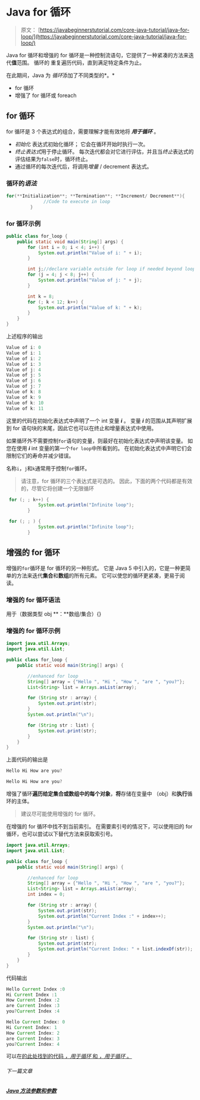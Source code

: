 # Java for 循环

> 原文： [https://javabeginnerstutorial.com/core-java-tutorial/java-for-loop/](https://javabeginnerstutorial.com/core-java-tutorial/java-for-loop/)

Java for 循环和增强的 for 循环是一种控制流语句，它提供了一种紧凑的方法来迭代**值**范围。 循环的  重复遍历代码，直到满足特定条件为止。

在此期间，Java 为 *循环*添加了不同类型的*。*

*   for 循环
*   增强了 for 循环或 foreach

## for 循环

for 循环是 3 个表达式的组合，需要理解才能有效地将 ***用于循环*** 。

*   *初始化* 表达式初始化循环； 它会在循环开始时执行一次。
*   *终止表达式*用于停止循环。 每次迭代都会对它进行评估，并且当*终止*表达式的评估结果为`false`时，循环终止。
*   通过循环的每次迭代后，将调用*增量* / decrement 表达式。

### 循环的*语法*

```java
for(**Initialization**; **Termination**; **Increment/ Decrement**){
              //Code to execute in loop
         }
```

### for 循环示例

```java
public class for_loop {
    public static void main(String[] args) {
        for (int i = 0; i < 4; i++) {
            System.out.println("Value of i: " + i);
        }

        int j;//declare variable outside for loop if needed beyond loop
        for (j = 4; j < 8; j++) {
            System.out.println("Value of j: " + j);
        }

        int k = 8;
        for (; k < 12; k++) {
            System.out.println("Value of k: " + k);
        }
    }
}
```

上述程序的输出

```java
Value of i: 0
Value of i: 1
Value of i: 2
Value of i: 3
Value of j: 4
Value of j: 5
Value of j: 6
Value of j: 7
Value of k: 8
Value of k: 9
Value of k: 10
Value of k: 11
```

这里的代码在初始化表达式中声明了一个 int 变量 ***i*** 。 变量 ***i*** 的范围从其声明扩展到 for 语句块的末尾，因此它也可以在终止和增量表达式中使用。

如果循环外不需要控制`for`语句的变量，则最好在初始化表达式中声明该变量。 如您在使用 ***i*** int 变量的第一个`for loop`中所看到的。 在初始化表达式中声明它们会限制它们的寿命并减少错误。

名称`i`，`j`和`k`通常用于控制`for`循环。

> 请注意，for 循环的三个表达式是可选的。 因此，下面的两个代码都是有效的，尽管它将创建一个无限循环

```java
 for (; ; k++) {
            System.out.println("Infinite loop");
        }
```

```java
 for (; ; ) {
            System.out.println("Infinite loop");
        }
```

## 增强的 for 循环

增强的`for`循环是 for 循环的另一种形式。 它是 Java 5 中引入的，它是一种更简单的方法来迭代**集合**和**数组**的所有元素。 它可以使您的循环更紧凑，更易于阅读。

### 增强的 for 循环语法

用于（数据类型 obj **：**数组/集合）{}

### 增强的 for 循环示例

```java
import java.util.Arrays;
import java.util.List;

public class for_loop {
    public static void main(String[] args) {

        //enhanced for loop
        String[] array = {"Hello ", "Hi ", "How ", "are ", "you?"};
        List<String> list = Arrays.asList(array);

        for (String str : array) {
            System.out.print(str);
        }
        System.out.println("\n");

        for (String str : list) {
            System.out.print(str);
        }
    }
}
```

上面代码的输出是

```java
Hello Hi How are you?

Hello Hi How are you?
```

增强了循环**遍历给定集合或数组中的每个对象**，**将**存储在变量中 （obj）和**执行**循环的主体。

> 建议尽可能使用增强的 for 循环。

在增强的 for 循环中找不到当前索引。 在需要索引号的情况下，可以使用旧的 for 循环，也可以尝试以下替代方法来获取索引号。

```java
import java.util.Arrays;
import java.util.List;

public class for_loop {
    public static void main(String[] args) {

        //enhanced for loop
        String[] array = {"Hello ", "Hi ", "How ", "are ", "you?"};
        List<String> list = Arrays.asList(array);
        int index = 0;

        for (String str : array) {
            System.out.print(str);
            System.out.println("Current Index :" + index++);
        }
        System.out.println("\n");

        for (String str : list) {
            System.out.print(str);
            System.out.println("Current Index: " + list.indexOf(str));
        }
    }
}
```

代码输出

```java
Hello Current Index :0
Hi Current Index :1
How Current Index :2
are Current Index :3
you?Current Index :4

Hello Current Index: 0
Hi Current Index: 1
How Current Index: 2
are Current Index: 3
you?Current Index: 4
```

可以在[的此处找到](https://github.com/JBTAdmin/java-tutorial/blob/master/for_loop.java)[的代码 *，用于循环* 和 *，用于循环* 。](https://github.com/JBTAdmin/java-tutorial/blob/master/for_loop.java)

###### 下一篇文章

##### [Java 方法参数和参数](https://javabeginnerstutorial.com/core-java-tutorial/java-method-parameter-and-argument/ "Java method parameter and argument")